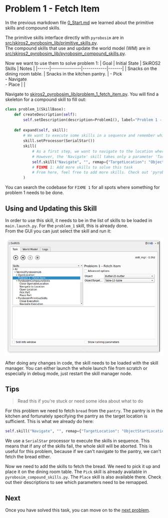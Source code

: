 # Problem 1 - Fetch Item

In the previous markdown file [0_Start.md](0_Start.md) we learned about the primitive skills and compound skills.

The primitive skills interface directly with `pyrobosim` are in [src/skiros2_pyrobosim_lib/primitive_skills.py](../skiros2_pyrobosim_lib/primitive_skills.py).  
The compound skills that use and update the world model (WM) are in [src/skiros2_pyrobosim_lib/pyrobosim_compound_skills.py](../skiros2_pyrobosim_lib/pyrobosim_compound_skills.py).  

Now we want to use them to solve problem 1:
| Goal | Initial State | SkiROS2 Skills | Notes |
|------|---------------|------------|-------|
| Snacks on the dining room table. | Snacks in the kitchen pantry. | - Pick<br>- Navigate<br>- Place |       |

Navigate to [skiros2_pyrobosim_lib/problem_1_fetch_item.py](../skiros2_pyrobosim_lib/problem_1_fetch_item.py). You will find a skeleton for a compound skill to fill out:

```python
class problem_1(SkillBase):
    def createDescription(self):
        self.setDescription(description=Problem1(), label="Problem 1 - Fetch Item")

    def expand(self, skill):
        # We want to execute some skills in a sequence and remember which one we executed, so we use SerialStar. It will abort the skill if any of the child skills fail:
        skill.setProcessor(SerialStar())
        skill(
            # As a first step, we want to navigate to the location where the object is currently located. In our skill, this is saved in the 'ObjectStartLocation' parameter.
            # However, the 'Navigate' skill takes only a parameter 'TargetLocation', so we need to remap/rewire those parameters like this:
            self.skill("Navigate", "", remap={"TargetLocation": "ObjectStartLocation"}),
            # FIXME 1: Add more skills to solve this task
            # From here, feel free to add more skills. Check out 'pyrobosim_compound_skills.py' to see which ones are available.
        )
```

You can search the codebase for `FIXME 1` for all spots where something for problem 1 needs to be done.

## Using and Updating this Skill
In order to use this skill, it needs to be in the list of skills to be loaded in `main.launch.py`. For the `problem_1` skill, this is already done.  
From the GUI you can just select the skill and run it:

![Run Problem 1](skiros2_problem_1_skill.png)

After doing any changes in code, the skill needs to be loaded with the skill manager. You can either launch the whole launch file from scratch or especially in debug mode, just restart the skill manager node.


## Tips
> Read this if you're stuck or need some idea about what to do

For this problem we need to fetch `bread` from the `pantry`. The pantry is in the kitchen and fortunately specifying the pantry as the target location is sufficient. This is what we already do here:
```python
self.skill("Navigate", "", remap={"TargetLocation": "ObjectStartLocation"}),
```

We use a `SerialStar` processor to execute the skills in sequence. This means that if any of the skills fail, the whole skill will be aborted. This is useful for this problem, because if we can't navigate to the pantry, we can't fetch the bread either.

Now we need to add the skills to fetch the bread. We need to pick it up and place it on the dining room table. The `Pick` skill is already available in `pyrobosim_compound_skills.py`. The `Place` skill is also available there. Check out their descriptions to see which parameters need to be remapped.

## Next

Once you have solved this task, you can move on to the [next problem](2_Problem_2_Waste_Disposal.md).
